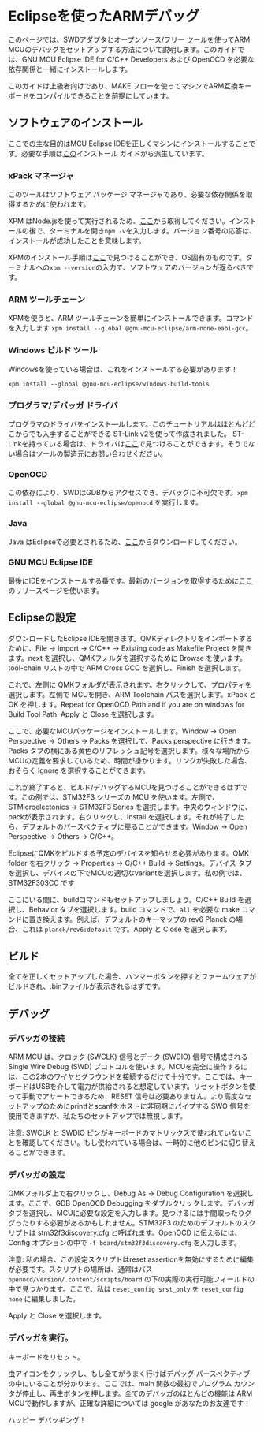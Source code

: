 # Eclipseを使ったARMデバッグ

このページでは、SWDアダプタとオープンソース/フリー ツールを使ってARM MCUのデバッグをセットアップする方法について説明します。このガイドでは、GNU MCU Eclipse IDE for C/C++ Developers および OpenOCD を必要な依存関係と一緒にインストールします。

このガイドは上級者向けであり、MAKE フローを使ってマシンでARM互換キーボードをコンパイルできることを前提にしています。

## ソフトウェアのインストール

ここでの主な目的はMCU Eclipse IDEを正しくマシンにインストールすることです。必要な手順は[この](https://gnu-mcu-eclipse.github.io/install/)インストール ガイドから派生しています。

### xPack マネージャ

このツールはソフトウェア パッケージ マネージャであり、必要な依存関係を取得するために使われます。

XPM はNode.jsを使って実行されるため、[ここ](https://nodejs.org/en/)から取得してください。インストールの後で、ターミナルを開き`npm -v`を入力します。バージョン番号の応答は、インストールが成功したことを意味します。

XPMのインストール手順は[ここ](https://www.npmjs.com/package/xpm)で見つけることができ、OS固有のものです。ターミナルへの`xpm --version`の入力で、ソフトウェアのバージョンが返るべきです。

### ARM ツールチェーン

XPMを使うと、ARM ツールチェーンを簡単にインストールできます。コマンドを入力します `xpm install --global @gnu-mcu-eclipse/arm-none-eabi-gcc`。

### Windows ビルド ツール

Windowsを使っている場合は、これをインストールする必要があります！

`xpm install --global @gnu-mcu-eclipse/windows-build-tools`

### プログラマ/デバッガ ドライバ

プログラマのドライバをインスト―ルします。このチュートリアルはほとんどどこからでも入手することができる ST-Link v2を使って作成されました。
ST-Linkを持っている場合は、ドライバは[ここ](https://www.st.com/en/development-tools/stsw-link009.html)で見つけることができます。そうでない場合はツールの製造元にお問い合わせください。

### OpenOCD

この依存により、SWDはGDBからアクセスでき、デバッグに不可欠です。`xpm install --global @gnu-mcu-eclipse/openocd` を実行します。

### Java

Java はEclipseで必要とされるため、[ここ](https://www.oracle.com/technetwork/java/javase/downloads/index.html)からダウンロードしてください。

### GNU MCU Eclipse IDE

最後にIDEをインストールする番です。最新のバージョンを取得するために[ここ](https://github.com/gnu-mcu-eclipse/org.eclipse.epp.packages/releases/)のリリースページを使います。

## Eclipseの設定

ダウンロードしたEclipse IDEを開きます。QMKディレクトリをインポートするために、File -> Import -> C/C++ -> Existing code as Makefile Project を開きます。next を選択し、QMKフォルダを選択するために Browse を使います。tool-chain リストの中で ARM Cross GCC を選択し、Finish を選択します。

これで、左側に QMKフォルダが表示されます。右クリックして、プロパティを選択します。左側で MCUを開き、ARM Toolchain パスを選択します。xPack と OK を押します。Repeat for OpenOCD Path  and if you are on windows for Build Tool Path. Apply と Close を選択します。

ここで、必要なMCUパッケージをインストールします。Window -> Open Perspective -> Others -> Packs を選択して、Packs perspective に行きます。Packs タブの横にある黄色のリフレッシュ記号を選択します。様々な場所からMCUの定義を要求しているため、時間が掛かります。リンクが失敗した場合、おそらく Ignore を選択することができます。

これが終了すると、ビルド/デバッグするMCUを見つけることができるはずです。この例では、STM32F3 シリーズの MCU を使います。左側で、STMicroelectonics -> STM32F3 Series を選択します。中央のウィンドウに、packが表示されます。右クリックし、Install を選択します。それが終了したら、デフォルトのパースペクティブに戻ることができます。Window -> Open Perspective -> Others -> C/C++。

EclipseにQMKをビルドする予定のデバイスを知らせる必要があります。QMK folder を右クリック -> Properties -> C/C++ Build -> Settings。デバイス タブを選択し、デバイスの下でMCUの適切なvariantを選択します。私の例では、STM32F303CC です

ここにいる間に、buildコマンドもセットアップしましょう。C/C++ Build を選択し、Behavior タブを選択します。build コマンドで、`all` を必要な make コマンドに置き換えます。例えば、デフォルトのキーマップの rev6 Planck の場合、これは `planck/rev6:default` です。Apply と Close を選択します。

## ビルド

全てを正しくセットアップした場合、ハンマーボタンを押すとファームウェアがビルドされ、.binファイルが表示されるはずです。

## デバッグ

### デバッガの接続

ARM MCU は、クロック (SWCLK) 信号とデータ (SWDIO) 信号で構成される Single Wire Debug (SWD) プロトコルを使います。MCUを完全に操作するには、この2本のワイヤとグラウンドを接続するだけで十分です。ここでは、キーボードはUSBを介して電力が供給されると想定しています。リセットボタンを使って手動でアサートできるため、RESET 信号は必要ありません。より高度なセットアップのためにprintfとscanfをホストに非同期にパイプする SWO 信号を使用できますが、私たちのセットアップでは無視します。

注意: SWCLK と SWDIO ピンがキーボードのマトリックスで使われていないことを確認してください。もし使われている場合は、一時的に他のピンに切り替えることができます。

### デバッガの設定

QMKフォルダ上で右クリックし、Debug As -> Debug Configuration を選択します。ここで、GDB OpenOCD Debugging をダブルクリックします。デバッガ タブを選択し、MCUに必要な設定を入力します。見つけるには手間取ったりググったりする必要があるかもしれません。STM32F3 のためのデフォルトのスクリプトは stm32f3discovery.cfg と呼ばれます。OpenOCD に伝えるには、Config オプションの中で `-f board/stm32f3discovery.cfg` を入力します。

注意: 私の場合、この設定スクリプトはreset assertionを無効にするために編集が必要です。スクリプトの場所は、通常はパス `openocd/version/.content/scripts/board` の下の実際の実行可能フィールドの中で見つかります。ここで、私は `reset_config srst_only` を `reset_config none` に編集しました。

Apply と Close を選択します。

### デバッガを実行。

キーボードをリセット。

虫アイコンをクリックし、もし全てがうまく行けばデバッグ パースペクティブの中にいることが分かります。ここでは、main  関数の最初でプログラム カウンタが停止し、再生ボタンを押します。全てのデバッガのほとんどの機能は ARM MCUで動作しますが、正確な詳細については google があなたのお友達です！


ハッピー デバッギング！
